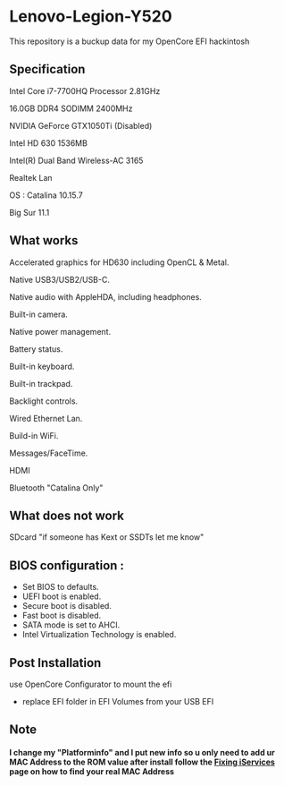 # Lenovo-Legion-Y520

This repository is a buckup data for my OpenCore EFI hackintosh 

##  Specification

Intel Core i7-7700HQ Processor 2.81GHz

16.0GB DDR4 SODIMM 2400MHz

NVIDIA GeForce GTX1050Ti (Disabled)

Intel HD 630 1536MB

Intel(R) Dual Band Wireless-AC 3165

Realtek Lan

OS :
Catalina 10.15.7

Big Sur 11.1


## What works
 
Accelerated graphics for HD630 including OpenCL & Metal.  

Native USB3/USB2/USB-C.  

Native audio with AppleHDA, including headphones.  

Built-in camera.  

Native power management.  

Battery status.  

Built-in keyboard.  

Built-in trackpad.  

Backlight controls.  

Wired Ethernet Lan.  

Build-in WiFi.

Messages/FaceTime.  

HDMI

Bluetooth "Catalina Only"

## What does not work

SDcard "if someone has Kext or SSDTs let me know"

## BIOS configuration :
- Set BIOS to defaults.
- UEFI boot is enabled.
- Secure boot is disabled.
- Fast boot is disabled.
- SATA mode is set to AHCI.
- Intel Virtualization Technology is enabled.

## Post Installation
use OpenCore Configurator to mount the efi
- replace EFI folder in EFI Volumes from your USB EFI

## Note

#### I change my "Platforminfo" and I put new info so u only need to add ur MAC Address to the ROM value after install follow the [Fixing iServices](https://dortania.github.io/OpenCore-Post-Install/universal/iservices.html#generate-a-new-serial") page on how to find your real MAC Address
